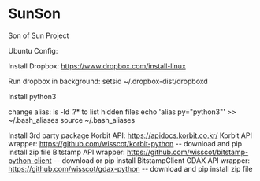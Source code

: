 # SunSon
Son of Sun Project

Ubuntu Config:

Install Dropbox: https://www.dropbox.com/install-linux 

Run dropbox in background: setsid ~/.dropbox-dist/dropboxd


Install python3

change alias: ls -ld .?*  to list hidden files
echo 'alias py="python3"' >> ~/.bash_aliases
source ~/.bash_aliases

Install 3rd party package
Korbit API: https://apidocs.korbit.co.kr/
Korbit API wrapper:  https://github.com/wisscot/korbit-python
    -- download and pip install zip file
Bitstamp API wrapper: https://github.com/wisscot/bitstamp-python-client
    -- download or pip install BitstampClient
GDAX API wrapper: https://github.com/wisscot/gdax-python
    -- download and pip install zip file
